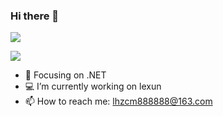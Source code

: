 
### Hi there 👋

<!--
**lhzcm/lhzcm** is a ✨ _special_ ✨ repository because its `README.md` (this file) appears on your GitHub profile.

Here are some ideas to get you started:

- 🔭 I’m currently working on ...
- 🌱 I’m currently learning ...
- 👯 I’m looking to collaborate on ...
- 🤔 I’m looking for help with ...
- 💬 Ask me about ...
- 📫 How to reach me: ...
- 😄 Pronouns: ...
- ⚡ Fun fact: ...
-->

![](https://github-readme-stats.vercel.app/api?username=lhzcm&show_icons=true&icon_color=CE1D2D&text_color=718096&bg_color=ffffff&hide_title=true)

![](https://github-readme-stats.vercel.app/api/top-langs/?username=lhzcm&layout=compact&hide_border=true&hide_title=true)

- :orange_book: Focusing on .NET 
- 💻 I’m currently working on lexun
- 📫 How to reach me: lhzcm888888@163.com
